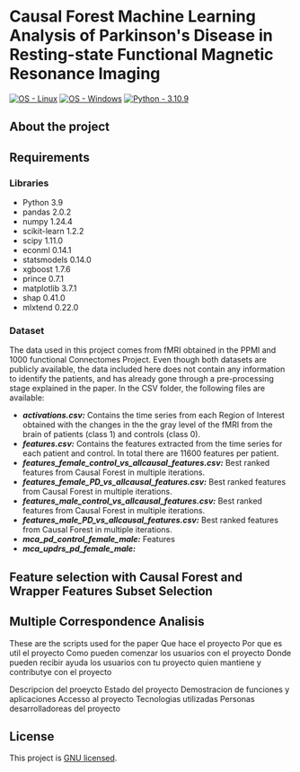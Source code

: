 <h1 align="left"> Causal Forest Machine Learning Analysis of Parkinson's Disease in Resting-state Functional Magnetic Resonance Imaging </h1>

<a href="https://www.linux.org/" title="Go to Linux homepage"><img src="https://img.shields.io/badge/OS-Linux-blue?logo=linux&logoColor=white" alt="OS - Linux"></a>
<a href="https://www.microsoft.com/" title="Go to Microsoft homepage"><img src="https://img.shields.io/badge/OS-Windows-blue?logo=windows&logoColor=white" alt="OS - Windows"></a>
<a href="https://"><img src="https://img.shields.io/static/v1?label=Python&message=3.10.9&color=2ea44f" alt="Python - 3.10.9"></a>

<h2 align="left"> About the project </h2>


<h2 align="left"> Requirements </h2>

<h3 align="left"> Libraries </h3>

- Python 3.9
- pandas 2.0.2
- numpy 1.24.4
- scikit-learn 1.2.2
- scipy 1.11.0
- econml 0.14.1
- statsmodels 0.14.0
- xgboost 1.7.6
- prince 0.7.1
- matplotlib 3.7.1
- shap 0.41.0
- mlxtend 0.22.0

<h3 align="left"> Dataset </h3>
The data used in this project comes from fMRI obtained in the PPMI and 1000 functional Connectomes Project. Even though both datasets are publicly available, the data included here does not contain any information to identify the patients, and has already gone through a pre-processing stage explained in the paper.
In the CSV folder, the following files are available:


- <b><i>activations.csv:</i></b> Contains the time series from each Region of Interest obtained with the changes in the the gray level of the fMRI from the brain of patients (class 1) and controls (class 0).
- <b><i>features.csv:</i></b> Contains the features extracted from the time series for each patient and control. In total there are 11600 features per patient.
- <b><i>features_female_control_vs_allcausal_features.csv:</i></b> Best ranked features from Causal Forest in multiple iterations.
- <b><i>features_female_PD_vs_allcausal_features.csv:</i></b> Best ranked features from Causal Forest in multiple iterations.
- <b><i>features_male_control_vs_allcausal_features.csv:</i></b> Best ranked features from Causal Forest in multiple iterations.
- <b><i>features_male_PD_vs_allcausal_features.csv:</i></b> Best ranked features from Causal Forest in multiple iterations.
- <b><i>mca_pd_control_female_male:</i></b> Features 
- <b><i>mca_updrs_pd_female_male:</i></b>

<h2 align="left"> Feature selection with Causal Forest and Wrapper Features Subset Selection </h2>


<h2 align="left"> Multiple Correspondence Analisis </h2>

These are the scripts used for the paper 
Que hace el proyecto 
Por que es util el proyecto 
Como pueden comenzar los usuarios con el proyecto 
Donde pueden recibir ayuda los usuarios con tu proyecto 
quien mantiene y contributye con el proyecto 

Descripcion del proeycto 
Estado del proyecto 
Demostracion de funciones y aplicaciones
Accesso al proyecto 
Tecnologias utilizadas
Personas desarrolladoreas del proyecto 


## License

This project is [GNU licensed](./LICENSE).